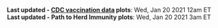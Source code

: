 <p align="center">
    <b>Last updated - <a href="https://covid.cdc.gov/covid-data-tracker/#vaccinations" target="_blank">CDC vaccination data</a> plots</b>: Wed, Jan 20 2021 12am ET<br>
    <b>Last updated - Path to Herd Immunity plots</b>: Wed, Jan 20 2021 3am ET
    </p>